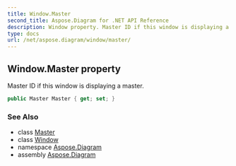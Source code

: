 ```yaml
---
title: Window.Master
second_title: Aspose.Diagram for .NET API Reference
description: Window property. Master ID if this window is displaying a master
type: docs
url: /net/aspose.diagram/window/master/
---
```

## Window.Master property

Master ID if this window is displaying a master.

```csharp
public Master Master { get; set; }
```

### See Also

* class [Master](../../master/)
* class [Window](../)
* namespace [Aspose.Diagram](../../window/)
* assembly [Aspose.Diagram](../../../)



